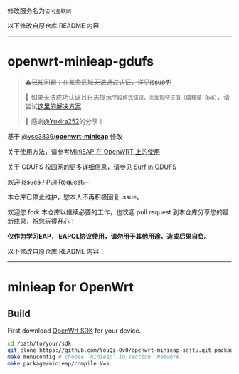 修改服务名为`访问互联网` 

以下修改自原仓库 README 内容：

---

openwrt-minieap-gdufs
=====

> ~~⚠已知问题：在某些区域无法通过认证，详见[issue#1](https://github.com/jimlee2002/minieap-gdufs/issues/1)~~
>
> 🤔 如果无法成功认证且日志提示`字段格式错误，未发现特征值（偏移量 0x6）`，请尝试[这里的解决方案](https://github.com/jimlee2048/minieap-gdufs/issues/1#issuecomment-2333672543)
> 
> 🎉 感谢[@Yukira252](https://github.com/Yukira252)的分享！

基于 [@ysc3839](https://github.com/ysc3839)/**[openwrt-minieap](https://github.com/ysc3839/openwrt-minieap)** 修改

关于使用方法，请参考[MiniEAP 在 OpenWRT 上的使用](https://github.com/jimlee2002/openwrt-minieap-gdufs/blob/master/docs/how-to-configure-minieap-in-openwrt.md)

关于 GDUFS 校园网的更多详细信息，请参见 [Surf in GDUFS](https://github.com/jimlee2002/openwrt-minieap-gdufs/blob/master/docs/surf-in-gdufs.md)

~~欢迎 Issues / Pull Request。~~

本仓库已停止维护，恕本人不再积极回复 issue。

欢迎您 fork 本仓库以继续必要的工作，也欢迎 pull request 到本仓库分享您的最新成果，祝您玩得开心！

**仅作为学习EAP， EAPOL协议使用，请勿用于其他用途，造成后果自负。**

以下修改自原仓库 README 内容：

---
minieap for OpenWrt
=====

## Build

First download [OpenWrt SDK](https://downloads.openwrt.org/) for your device.

```sh
cd /path/to/your/sdk
git clone https://github.com/YouQi-0v0/openwrt-minieap-sdjtu.git package/minieap
make menuconfig # choose `minieap` in section `Network`
make package/minieap/compile V=s
```

